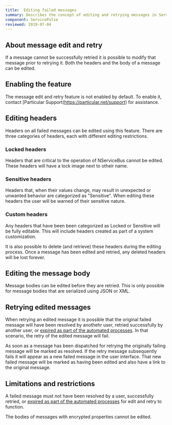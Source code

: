 ```yaml
---
title:  Editing failed messages
summary: Describes the concept of editing and retrying messages in ServicePulse
component: ServicePulse
reviewed: 2019-07-04
---
```

## About message edit and retry

If a message cannot be successfully retried it is possible to modify that message prior to retrying it. Both the headers and the body of a message can be edited.

## Enabling the feature

The message edit and retry feature is not enabled by default. To enable it, contact [Particular Support(https://particular.net/support) for assistance.

## Editing headers

Headers on all failed messages can be edited using this feature. There are three categories of headers, each with different editing restrictions.

### Locked headers

Headers that are critical to the operation of NServiceBus cannot be edited. These headers will have a lock image next to otheir name.

### Sensitive headers

Headers that, when their values change, may result in unexpected or unwanted behavior are categorized as "Sensitive". When editing these headers the user will be warned of their sensitive nature.

### Custom headers

Any headers that have been been categorized as Locked or Sensitive will be fully editable. This will include headers created as part of a system customization.

It is also possible to delete (and retrieve) these headers during the editing process. Once a message has been edited and retried, any deleted headers will be lost forever.

## Editing the message body

Message bodies can be edited before they are retried. This is only possible for message bodies that are serialized using JSON or XML. 

## Retrying edited messages

When retrying an edited message it is possible that the original failed message will have been resolved by anothehr user, retried successfully by another user, or [expired as part of the automated processes](/servicecontrol/how-purge-expired-data.md). In that scenario, the retry of the edited message will fail.

As soon as a message has been dispatched for retrying the originally failing message will be marked as resolved. If the retry message subsequently fails it will appear as a new failed message in the user interface. That new failed message will be marked as having been edited and also have a link to the original message.


## Limitations and restrictions

A failed message must not have been resolved by a user, successfully retried, or [expired as part of the automated processes](/servicecontrol/how-purge-expired-data.md) for edit and retry to function.

The bodies of messages with encrypted properties cannot be edited.